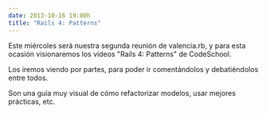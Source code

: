 ```yaml
---
date: 2013-10-16 19:00h
title: "Rails 4: Patterns"
---
```


Este miércoles será nuestra segunda reunión de valencia.rb, y para esta ocasión visionaremos los vídeos "Rails 4: Patterns" de CodeSchool.
 
Los iremos viendo por partes, para poder ir comentándolos y debatiéndolos entre todos.
 
Son una guía muy visual de cómo refactorizar modelos, usar mejores prácticas, etc.
